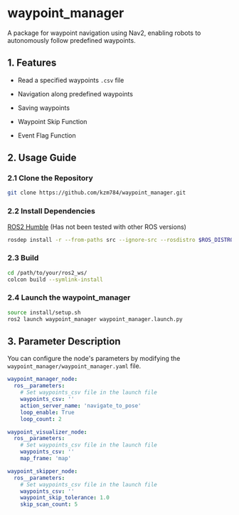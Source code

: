 
# waypoint_manager

A package for waypoint navigation using Nav2, enabling robots to autonomously follow predefined waypoints.

## 1. Features

- Read a specified waypoints `.csv` file

- Navigation along predefined waypoints

- Saving waypoints

- Waypoint Skip Function

- Event Flag Function

## 2. Usage Guide

### 2.1 Clone the Repository

  ```sh
  git clone https://github.com/kzm784/waypoint_manager.git
  ```

### 2.2 Install Dependencies

[ROS2 Humble](https://docs.ros.org/en/humble/Installation.html) (Has not been tested with other ROS versions)

```sh
rosdep install -r --from-paths src --ignore-src --rosdistro $ROS_DISTRO -y
```

### 2.3 Build

```sh
cd /path/to/your/ros2_ws/
colcon build --symlink-install
```

### 2.4 Launch the waypoint_manager 

```sh
source install/setup.sh
ros2 launch waypoint_manager waypoint_manager.launch.py
```

## 3. Parameter Description

You can configure the node's parameters by modifying the `waypoint_manager/waypoint_manager.yaml` file.

  ```yaml
  waypoint_manager_node:
    ros__parameters:
      # Set waypoints_csv file in the launch file
      waypoints_csv: ''
      action_server_name: 'navigate_to_pose'
      loop_enable: True
      loop_count: 2
  
  waypoint_visualizer_node:
    ros__parameters:
      # Set waypoints_csv file in the launch file
      waypoints_csv: ''
      map_frame: 'map'
  
  waypoint_skipper_node:
    ros__parameters:
      # Set waypoints_csv file in the launch file
      waypoints_csv: ''
      waypoint_skip_tolerance: 1.0
      skip_scan_count: 5
  ```
